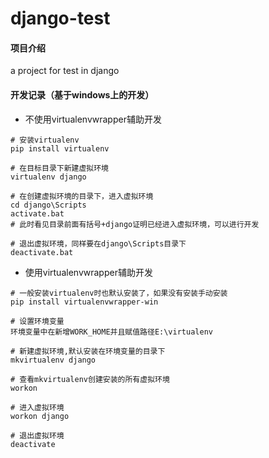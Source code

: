 # django-test

#### 项目介绍
a project for test in django 

#### 开发记录（基于windows上的开发）
* 不使用virtualenvwrapper辅助开发
```
# 安装virtualenv
pip install virtualenv

# 在目标目录下新建虚拟环境
virtualenv django

# 在创建虚拟环境的目录下，进入虚拟环境
cd django\Scripts
activate.bat
# 此时看见目录前面有括号+django证明已经进入虚拟环境，可以进行开发

# 退出虚拟环境，同样要在django\Scripts目录下
deactivate.bat
```
* 使用virtualenvwrapper辅助开发
```
# 一般安装virtualenv时也默认安装了，如果没有安装手动安装
pip install virtualenvwrapper-win

# 设置环境变量
环境变量中在新增WORK_HOME并且赋值路径E:\virtualenv

# 新建虚拟环境,默认安装在环境变量的目录下
mkvirtualenv django

# 查看mkvirtualenv创建安装的所有虚拟环境
workon

# 进入虚拟环境
workon django

# 退出虚拟环境
deactivate
```